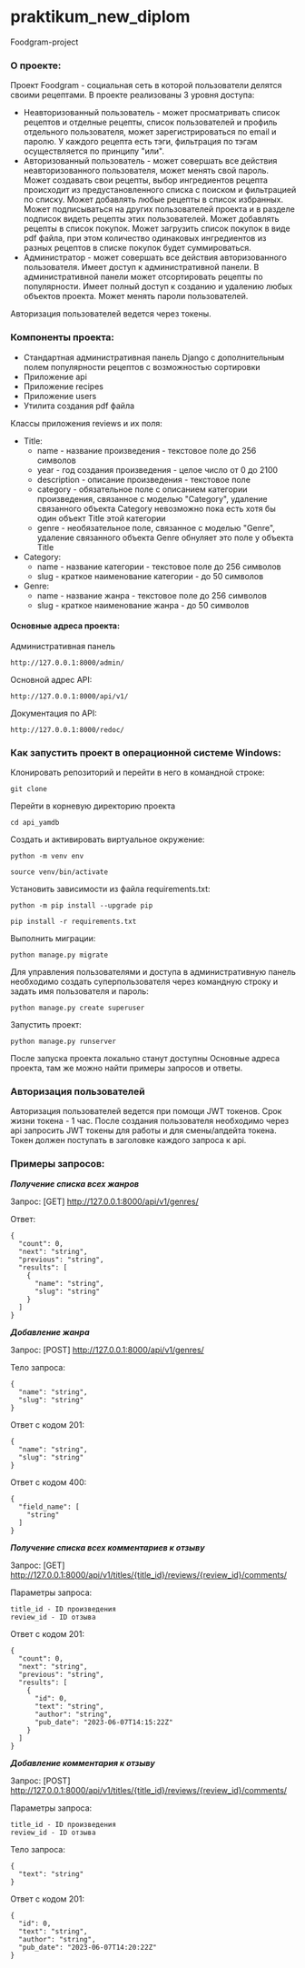 # praktikum_new_diplom

Foodgram-project

### О проекте:

Проект Foodgram - социальная сеть в которой пользователи делятся своими рецептами.
В проекте реализованы 3 уровня доступа:
- Неавторизованный пользователь - может просматривать список рецептов и отделные рецепты, список пользователей и профиль отдельного пользователя, может зарегистрироваться по email и паролю. У каждого рецепта есть тэги,  фильтрация по тэгам осуществляется по принципу "или".
- Авторизованный пользователь - может совершать все действия неавторизованного пользователя, может менять свой пароль. Может создавать свои рецепты, выбор ингредиентов рецепта происходит  из предустановленного списка с поиском и фильтрацией по списку. Может добавлять любые рецепты в список избранных. Может подписываться на других пользователей проекта и в разделе подписок видеть рецепты этих пользователей. Может добавлять рецепты в список покупок. Может загрузить список покупок в виде pdf файла, при этом количество одинаковых ингредиентов из разных рецептов в списке покупок будет суммироваться.
- Администратор - может совершать все действия авторизованного пользователя. Имеет доступ к административной панели. В административной панели может отсортировать рецепты по популярности. Имеет полный доступ к созданию и удалению любых объектов проекта. Может менять пароли пользователей.

Авторизация пользователей ведется через токены.

### Компоненты проекта:
- Стандартная административная панель Django с дополнительным полем популярности рецептов с возможностью сортировки
- Приложение api
- Приложение recipes
- Приложение users
- Утилита создания pdf файла


Классы приложения reviews и их поля:
 
- Title:
    - name - название произведения - текстовое поле до 256 символов
    - year - год создания произведения - целое число от 0 до 2100
    - description - описание произведения - текстовое поле
    - category - обязательное поле с описанием категории произведения, связанное с моделью "Category", удаление связанного объекта Category невозможно пока есть хотя бы один объект Title этой категории
    - genre - необязательное поле, связанное с моделью "Genre", удаление связанного объекта Genre обнуляет это поле у объекта Title
- Category:
    - name - название категории - текстовое поле до 256 символов
    - slug - краткое наименование категории - до 50 символов
- Genre:
    - name - название жанра - текстовое поле до 256 символов
    - slug - краткое наименование жанра - до 50 символов

#### Основные адреса проекта:
Административная панель
```
http://127.0.0.1:8000/admin/
```
Основной адрес API:
```
http://127.0.0.1:8000/api/v1/
```
Документация по API:
```
http://127.0.0.1:8000/redoc/
```

### Как запустить проект в операционной системе Windows:

Клонировать репозиторий и перейти в него в командной строке:

```
git clone 
```
Перейти в корневую директорию проекта
```
cd api_yamdb
```

Cоздать и активировать виртуальное окружение:

```
python -m venv env
```

```
source venv/bin/activate
```

Установить зависимости из файла requirements.txt:

```
python -m pip install --upgrade pip
```

```
pip install -r requirements.txt
```

Выполнить миграции:

```
python manage.py migrate
```
Для управления пользователями и доступа в административную панель необходимо создать суперпользователя через командную строку и задать имя пользователя и пароль:

```
python manage.py create superuser
```


Запустить проект:

```
python manage.py runserver
```
После запуска проекта локально станут доступны Основные адреса проекта, там же можно найти примеры запросов и ответы.

### Авторизация пользователей
Авторизация пользователей ведется при помощи JWT токенов. Срок жизни токена - 1 час. После создания пользователя необходимо через api запросить JWT токены для работы и для смены/апдейта токена. Токен должен поступать в заголовке каждого запроса к api.

### Примеры запросов:
***Получение списка всех жанров***

Запрос: [GET] http://127.0.0.1:8000/api/v1/genres/

Ответ:
```
{
  "count": 0,
  "next": "string",
  "previous": "string",
  "results": [
    {
      "name": "string",
      "slug": "string"
    }
  ]
}
```

***Добавление жанра***

Запрос: [POST] http://127.0.0.1:8000/api/v1/genres/

Тело запроса:
```
{
  "name": "string",
  "slug": "string"
}
```
Ответ с кодом 201:
```
{
  "name": "string",
  "slug": "string"
}
```
Ответ с кодом 400:
```
{
  "field_name": [
    "string"
  ]
}
```

***Получение списка всех комментариев к отзыву***

Запрос: [GET] http://127.0.0.1:8000/api/v1/titles/{title_id}/reviews/{review_id}/comments/

Параметры запроса:
```
title_id - ID произведения
review_id - ID отзыва
```
Ответ с кодом 201:
```
{
  "count": 0,
  "next": "string",
  "previous": "string",
  "results": [
    {
      "id": 0,
      "text": "string",
      "author": "string",
      "pub_date": "2023-06-07T14:15:22Z"
    }
  ]
}
```

***Добавление комментария к отзыву***

Запрос: [POST] http://127.0.0.1:8000/api/v1/titles/{title_id}/reviews/{review_id}/comments/

Параметры запроса:
```
title_id - ID произведения
review_id - ID отзыва
```
Тело запроса:
```
{
  "text": "string"
}
```
Ответ с кодом 201:
```
{
  "id": 0,
  "text": "string",
  "author": "string",
  "pub_date": "2023-06-07T14:20:22Z"
}
```
